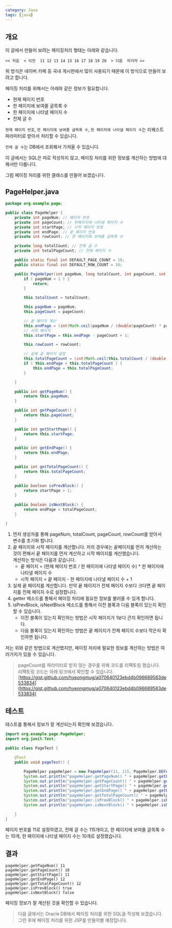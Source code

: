 ```yaml
---
category: Java
tags: [java]
---
```


## 개요

이 글에서 만들어 보려는 페이징처리 형태는 아래와 같습니다.

```
<< 처음  < 이전  11 12 13 14 15 16 17 18 19 20  > 다음  마지막 >>
```

위 방식은 네이버 카페 등 국내 게시판에서 많이 사용되기 때문에 이 방식으로 만들어 보려고 합니다.

페이징 처리를 위해서는 아래와 같은 정보가 필요합니다.

- 현재 페이지 번호
- 한 페이지에 보여줄 글목록 수
- 한 페이지에 나타낼 페이지 수
- 전체 글 수

`현재 페이지 번호`, `한 페이지에 보여줄 글목록 수`, `한 페이지에 나타낼 페이지 수`는 리퀘스트 파라미터로 받아서 처리할 수 있습니다.

`전체 글 수`는 DB에서 조회해서 가져올 수 있습니다.

이 글에서는 SQL은 따로 작성하지 않고, 페이징 처리를 위한 정보를 계산하는 방법에 대해서만 다룹니다.

그럼 페이징 처리를 위한 클래스를 만들어 보겠습니다.

## PageHelper.java 
  
```java
package org.example.page;

public class PageHelper {
    private int pageNum; // 페이지 번호
    private int pageCount; // 한페이지에 나타낼 페이지 수
    private int startPage; // 시작 페이지 번호
    private int endPage; // 끝 페이지 번호
    private int rowCount; // 한 페이지에 보여줄 글목록 수

    private long totalCount; // 전체 글 수
    private int totalPageCount; // 전체 페이지 수

    public static final int DEFAULT_PAGE_COUNT = 10;
    public static final int DEFAULT_ROW_COUNT = 10;

    public PageHelper(int pageNum, long totalCount, int pageCount, int rowCount) {
        if ( pageNum < 1 ) {
            return;
        }

        this.totalCount = totalCount;

        this.pageNum = pageNum;
        this.pageCount = pageCount;

        // 끝 페이지 계산
        this.endPage = (int)Math.ceil(pageNum / (double)pageCount) * pageCount;
        // 시작 페이지
        this.startPage = this.endPage - pageCount + 1;

        this.rowCount = rowCount;

        // 실제 끝 페이지 설정
        this.totalPageCount = (int)Math.ceil(this.totalCount / (double)rowCount);
        if ( this.endPage > this.totalPageCount ) {
            this.endPage = this.totalPageCount;
        }

    }

    public int getPageNum() {
        return this.pageNum;
    }

    public int getPageCount() {
        return this.pageCount;
    }

    public int getStartPage() {
        return this.startPage;
    }

    public int getEndPage() {
        return this.endPage;
    }

    public int getTotalPageCount() {
        return this.totalPageCount;
    }

    public boolean isPrevBlock() {
        return startPage > 1;
    }
    
    public boolean isNextBlock() {
        return endPage < totalPageCount;
    }

}
```


1. 먼저 생성자를 통해 pageNum, totalCount, pageCount, rowCount를 받아서 변수를 초기화 합니다.
2. 끝 페이지와 시작 페이지를 계산합니다. 저의 경우에는 끝페이지를 먼저 계산하는 것이 편해서 끝 페이지를 먼저 계산하고 시작 페이지를 계산했습니다.   
   계산하는 방식은 다음과 같습니다.  
   - 끝 페이지 = (현재 페이지 번호 / 한 페이지에 나타낼 페이지 수) * 한 페이지에 나타낼 페이지 수  
   - 시작 페이지 = 끝 페이지 - 한 페이지에 나타낼 페이지 수 + 1
3. 실제 끝 페이지를 계산합니다. 만약 끝 페이지가 전체 페이지 수보다 크다면 끝 페이지를 전체 페이지 수로 설정합니다.
4. getter 메소드를 통해서 페이징 처리에 필요한 정보를 불러올 수 있게 합니다.
5. isPrevBlock, isNextBlock 메소드를 통해서 이전 블록과 다음 블록이 있는지 확인할 수 있습니다.
   - 이전 블록이 있는지 확인하는 방법은 시작 페이지가 1보다 큰지 확인하면 됩니다.
   - 다음 블록이 있는지 확인하는 방법은 끝 페이지가 전체 페이지 수보다 작은지 확인하면 됩니다.

저는 위와 같은 방법으로 계산했지만, 페이징 처리에 필요한 정보를 계산하는 방법은 여러가지가 있을 수 있습니다. 

> pageCount를 파라미터로 받지 않는 경우를 위해 코드를 리팩토링 했습니다. \
> 리팩토링 코드는 아래 링크에서 확인할 수 있습니다.\
> [https://gist.github.com/hyeongmug/a070640123ebd4b096689563de533834](https://gist.github.com/hyeongmug/a070640123ebd4b096689563de533834)

## 테스트
테스트를 통해서 정보가 잘 계산되는지 확인해 보겠습니다.

```java
import org.example.page.PageHelper;
import org.junit.Test;

public class PageTest {

    @Test
    public void pageTest() {

        PageHelper pageHelper = new PageHelper(11, 115, PageHelper.DEFAULT_PAGE_COUNT, PageHelper.DEFAULT_ROW_COUNT);
        System.out.println("pageHelper.getPageNum() " + pageHelper.getPageNum() );
        System.out.println("pageHelper.getPageCount() " + pageHelper.getPageCount() );
        System.out.println("pageHelper.getStartPage() " + pageHelper.getStartPage() );
        System.out.println("pageHelper.getEndPage() " + pageHelper.getEndPage() );
        System.out.println("pageHelper.getTotalPageCount() " + pageHelper.getTotalPageCount() );
        System.out.println("pageHelper.isPrevBlock() " + pageHelper.isPrevBlock() );
        System.out.println("pageHelper.isNextBlock() " + pageHelper.isNextBlock() );

    }
}
```

페이지 번호를 11로 설정하였고, 전체 글 수는 115개이고, 한 페이지에 보여줄 글목록 수는 10개, 한 페이지에 나타낼 페이지 수는 10개로 설정했습니다.

## 결과
```
pageHelper.getPageNum() 11
pageHelper.getPageCount() 10
pageHelper.getStartPage() 11
pageHelper.getEndPage() 12
pageHelper.getTotalPageCount() 12
pageHelper.isPrevBlock() true
pageHelper.isNextBlock() false
```

페이징 정보가 잘 계산된 것을 확인할 수 있습니다.

> 다음 글에서는 Oracle DB에서 페이징 처리를 위한 SQL을 작성해 보겠습니다.\
> 그런 후에 페이징 처리를 위한 JSP를 만들어볼 예정입니다.
